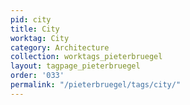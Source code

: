 ```yaml
---
pid: city
title: City
worktag: City
category: Architecture
collection: worktags_pieterbruegel
layout: tagpage_pieterbruegel
order: '033'
permalink: "/pieterbruegel/tags/city/"
---
```

